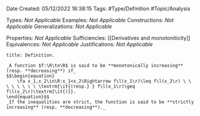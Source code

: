 <div class="topSpace"></div>

Date Created: 05/12/2022 18:38:15
Tags: #Type/Definition #Topic/Analysis

Types: _Not Applicable_
Examples: _Not Applicable_
Constructions: _Not Applicable_
Generalizations: _Not Applicable_

Properties: _Not Applicable_
Sufficiencies: [[Derivatives and monotoniticity]]
Equivalences: _Not Applicable_
Justifications: _Not Applicable_

``` ad-Definition
title: Definition.

_A function $f:\R\to\R$ is said to be **monotonically increasing** (resp. **decreasing**) if_
$$\begin{equation}
    \fa x_1,x_2\in\R:x_1<x_2\Rightarrow f\l(x_1\r)\leq f\l(x_2\r) \ \ \ \ \ \ \ \ \textrm{\it{(resp.} } f\l(x_1\r)\geq f\l(x_2\r)\textrm{\it{)}}.
\end{equation}$$
_If the inequalities are strict, the function is said to be **strictly increasing** (resp. **decreasing**)._

```
